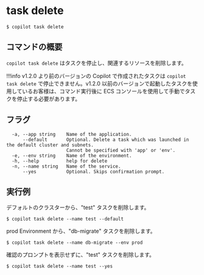 # task delete
```console
$ copilot task delete
```

## コマンドの概要
`copilot task delete` はタスクを停止し、関連するリソースを削除します。

!!!info
    v1.2.0 より前のバージョンの Copilot で作成されたタスクは `copilot task delete` で停止できません。v1.2.0 以前のバージョンで起動したタスクを使用しているお客様は、コマンド実行後に ECS コンソールを使用して手動でタスクを停止する必要があります。

## フラグ
```
  -a, --app string    Name of the application.
      --default       Optional. Delete a task which was launched in the default cluster and subnets.
                      Cannot be specified with 'app' or 'env'.
  -e, --env string    Name of the environment.
  -h, --help          help for delete
  -n, --name string   Name of the service.
      --yes           Optional. Skips confirmation prompt.
```
## 実行例
デフォルトのクラスターから、"test" タスクを削除します。
```console
$ copilot task delete --name test --default
```

prod Environment から、"db-migrate" タスクを削除します。
```console
$ copilot task delete --name db-migrate --env prod
```

確認のプロンプトを表示せずに、"test" タスクを削除します。
```console
$ copilot task delete --name test --yes
```

